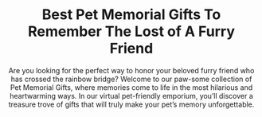 ---
layout: post
title: Best Pet Memorial Gifts To Remember The Lost of A Furry Friend
subtitle: Are you looking for the perfect way to honor your beloved furry friend who has crossed the rainbow bridge? Welcome to our paw-some collection of Pet Memorial Gifts, where memories come to life in the most hilarious and heartwarming ways. In our virtual pet-friendly emporium, you’ll discover a treasure trove of gifts that will truly make your pet’s memory unforgettable.
header-img: "img/post/2023/09/copied/Pet-Memorial-Gifts.jpg"
header-style: text
permalink: "/pet-memorial-gifts/"
catalog: true
tags:
  - Recipients 
  - Men
---   